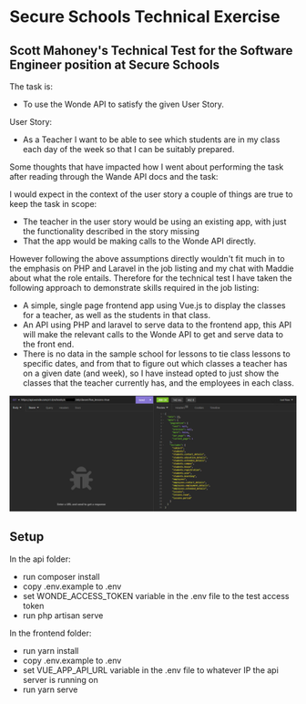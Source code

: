 # Secure Schools Technical Exercise


## Scott Mahoney's Technical Test for the Software Engineer position at Secure Schools

The task is:
-   To use the Wonde API to satisfy the given User Story.

User Story:
-   As a Teacher I want to be able to see which students are in my class each day of the week so that I can be suitably prepared.



Some thoughts that have impacted how I went about performing the task after reading through the Wande API docs and the task:

I would expect in the context of the user story a couple of things are true to keep the task in scope:
-   The teacher in the user story would be using an existing app, with just the functionality described in the story missing
-   That the app would be making calls to the Wonde API directly.

However following the above assumptions directly wouldn't fit much in to the emphasis on PHP and Laravel in the job listing and my chat with Maddie about what the role entails.
Therefore for the technical test I have taken the following approach to demonstrate skills required in the job listing:
-   A simple, single page frontend app using Vue.js to display the classes for a teacher, as well as the students in that class.
-   An API using PHP and laravel to serve data to the frontend app, this API will make the relevant calls to the Wonde API to get and serve data to the front end.
-   There is no data in the sample school for lessons to tie class lessons to specific dates, and from that to figure out which classes a teacher has on a given date (and week), so I have instead opted to just show the classes that the teacher currently has, and the employees in each class.
 
![No Lessons](https://github.com/Scott-Mahoney/SecureSchoolsTechnicalExercise/blob/main/Images/No%20Lessons.png?raw=true)

## Setup

In the api folder:
-   run composer install
-   copy .env.example to .env
-   set WONDE_ACCESS_TOKEN variable in the .env file to the test access token
-   run php artisan serve

In the frontend folder:
-   run yarn install
-   copy .env.example to .env
-   set VUE_APP_API_URL variable in the .env file to whatever IP the api server is running on
-   run yarn serve
